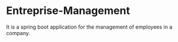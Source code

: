 # Entreprise-Management
It is a spring boot application for the management of employees in a company.
